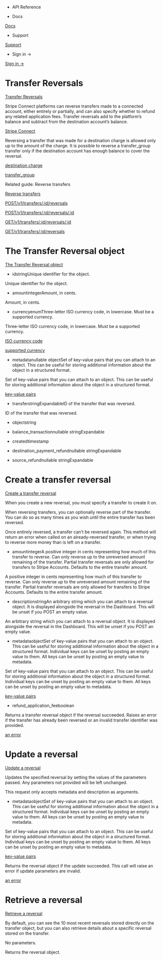 - API Reference

- Docs

[Docs](/)

- Support

[Support](https://support.stripe.com)

- Sign in →

[Sign in →](https://dashboard.stripe.com/login)

# Transfer Reversals

[Transfer Reversals](/api/transfer_reversals)

Stripe Connect platforms can reverse transfers made to a connected account, either entirely or partially, and can also specify whether to refund any related application fees. Transfer reversals add to the platform’s balance and subtract from the destination account’s balance.

[Stripe Connect](/connect)

Reversing a transfer that was made for a destination charge is allowed only up to the amount of the charge. It is possible to reverse a transfer_group transfer only if the destination account has enough balance to cover the reversal.

[destination charge](/connect/destination-charges)

[transfer_group](/connect/separate-charges-and-transfers#transfer-options)

Related guide: Reverse transfers

[Reverse transfers](/connect/separate-charges-and-transfers#reverse-transfers)

[POST/v1/transfers/:id/reversals](/api/transfer_reversals/create)

[POST/v1/transfers/:id/reversals/:id](/api/transfer_reversals/update)

[GET/v1/transfers/:id/reversals/:id](/api/transfer_reversals/retrieve)

[GET/v1/transfers/:id/reversals](/api/transfer_reversals/list)

# The Transfer Reversal object

[The Transfer Reversal object](/api/transfer_reversals/object)

- idstringUnique identifier for the object.

Unique identifier for the object.

- amountintegerAmount, in cents.

Amount, in cents.

- currencyenumThree-letter ISO currency code, in lowercase. Must be a supported currency.

Three-letter ISO currency code, in lowercase. Must be a supported currency.

[ISO currency code](https://www.iso.org/iso-4217-currency-codes.html)

[supported currency](https://stripe.com/docs/currencies)

- metadatanullable objectSet of key-value pairs that you can attach to an object. This can be useful for storing additional information about the object in a structured format.

Set of key-value pairs that you can attach to an object. This can be useful for storing additional information about the object in a structured format.

[key-value pairs](/api/metadata)

- transferstringExpandableID of the transfer that was reversed.

ID of the transfer that was reversed.

- objectstring

- balance_transactionnullable stringExpandable

- createdtimestamp

- destination_payment_refundnullable stringExpandable

- source_refundnullable stringExpandable

# Create a transfer reversal

[Create a transfer reversal](/api/transfer_reversals/create)

When you create a new reversal, you must specify a transfer to create it on.

When reversing transfers, you can optionally reverse part of the transfer. You can do so as many times as you wish until the entire transfer has been reversed.

Once entirely reversed, a transfer can’t be reversed again. This method will return an error when called on an already-reversed transfer, or when trying to reverse more money than is left on a transfer.

- amountintegerA positive integer in cents representing how much of this transfer to reverse. Can only reverse up to the unreversed amount remaining of the transfer. Partial transfer reversals are only allowed for transfers to Stripe Accounts. Defaults to the entire transfer amount.

A positive integer in cents representing how much of this transfer to reverse. Can only reverse up to the unreversed amount remaining of the transfer. Partial transfer reversals are only allowed for transfers to Stripe Accounts. Defaults to the entire transfer amount.

- descriptionstringAn arbitrary string which you can attach to a reversal object. It is displayed alongside the reversal in the Dashboard. This will be unset if you POST an empty value.

An arbitrary string which you can attach to a reversal object. It is displayed alongside the reversal in the Dashboard. This will be unset if you POST an empty value.

- metadataobjectSet of key-value pairs that you can attach to an object. This can be useful for storing additional information about the object in a structured format. Individual keys can be unset by posting an empty value to them. All keys can be unset by posting an empty value to metadata.

Set of key-value pairs that you can attach to an object. This can be useful for storing additional information about the object in a structured format. Individual keys can be unset by posting an empty value to them. All keys can be unset by posting an empty value to metadata.

[key-value pairs](/api/metadata)

- refund_application_feeboolean

Returns a transfer reversal object if the reversal succeeded. Raises an error if the transfer has already been reversed or an invalid transfer identifier was provided.

[an error](#errors)

# Update a reversal

[Update a reversal](/api/transfer_reversals/update)

Updates the specified reversal by setting the values of the parameters passed. Any parameters not provided will be left unchanged.

This request only accepts metadata and description as arguments.

- metadataobjectSet of key-value pairs that you can attach to an object. This can be useful for storing additional information about the object in a structured format. Individual keys can be unset by posting an empty value to them. All keys can be unset by posting an empty value to metadata.

Set of key-value pairs that you can attach to an object. This can be useful for storing additional information about the object in a structured format. Individual keys can be unset by posting an empty value to them. All keys can be unset by posting an empty value to metadata.

[key-value pairs](/api/metadata)

Returns the reversal object if the update succeeded. This call will raise an error if update parameters are invalid.

[an error](#errors)

# Retrieve a reversal

[Retrieve a reversal](/api/transfer_reversals/retrieve)

By default, you can see the 10 most recent reversals stored directly on the transfer object, but you can also retrieve details about a specific reversal stored on the transfer.

No parameters.

Returns the reversal object.
